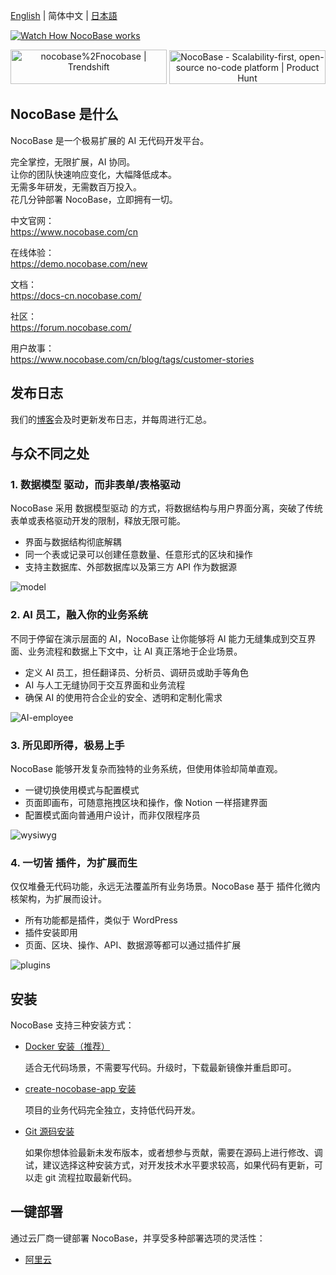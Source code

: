 [English](./README.md) | 简体中文 | [日本語](./README.ja-JP.md)
 
[![Watch How NocoBase works](https://static-docs.nocobase.com/youtube-cover.png)](https://youtu.be/uO8pcf-9AFM?si=U3_W2z-AvW4ceSs9)

<p align="center">
<a href="https://trendshift.io/repositories/4112" target="_blank"><img src="https://trendshift.io/api/badge/repositories/4112" alt="nocobase%2Fnocobase | Trendshift" style="width: 250px; height: 55px;" width="250" height="55"/></a>
<a href="https://www.producthunt.com/posts/nocobase?embed=true&utm_source=badge-top-post-topic-badge&utm_medium=badge&utm_souce=badge-nocobase" target="_blank"><img src="https://api.producthunt.com/widgets/embed-image/v1/top-post-topic-badge.svg?post_id=456520&theme=light&period=weekly&topic_id=267" alt="NocoBase - Scalability&#0045;first&#0044;&#0032;open&#0045;source&#0032;no&#0045;code&#0032;platform | Product Hunt" style="width: 250px; height: 54px;" width="250" height="54" /></a>
</p>

## NocoBase 是什么

NocoBase 是一个极易扩展的 AI 无代码开发平台。

完全掌控，无限扩展，AI 协同。  
让你的团队快速响应变化，大幅降低成本。  
无需多年研发，无需数百万投入。  
花几分钟部署 NocoBase，立即拥有一切。  



中文官网：  
https://www.nocobase.com/cn

在线体验：  
https://demo.nocobase.com/new

文档：  
https://docs-cn.nocobase.com/

社区：  
https://forum.nocobase.com/

用户故事：  
https://www.nocobase.com/cn/blog/tags/customer-stories

## 发布日志
我们的[博客](https://www.nocobase.com/cn/blog/timeline)会及时更新发布日志，并每周进行汇总。

## 与众不同之处

### 1. 数据模型 驱动，而非表单/表格驱动
NocoBase 采用 数据模型驱动 的方式，将数据结构与用户界面分离，突破了传统表单或表格驱动开发的限制，释放无限可能。

- 界面与数据结构彻底解耦
- 同一个表或记录可以创建任意数量、任意形式的区块和操作
- 支持主数据库、外部数据库以及第三方 API 作为数据源

![model](https://static-docs.nocobase.com/model.png)

### 2. AI 员工，融入你的业务系统
不同于停留在演示层面的 AI，NocoBase 让你能够将 AI 能力无缝集成到交互界面、业务流程和数据上下文中，让 AI 真正落地于企业场景。

- 定义 AI 员工，担任翻译员、分析员、调研员或助手等角色
- AI 与人工无缝协同于交互界面和业务流程
- 确保 AI 的使用符合企业的安全、透明和定制化需求

![AI-employee](https://static-docs.nocobase.com/ai-employee-home.png)

### 3. 所见即所得，极易上手
NocoBase 能够开发复杂而独特的业务系统，但使用体验却简单直观。

- 一键切换使用模式与配置模式
- 页面即画布，可随意拖拽区块和操作，像 Notion 一样搭建界面
- 配置模式面向普通用户设计，而非仅限程序员

![wysiwyg](https://static-docs.nocobase.com/wysiwyg.gif)

### 4. 一切皆 插件，为扩展而生
仅仅堆叠无代码功能，永远无法覆盖所有业务场景。NocoBase 基于 插件化微内核架构，为扩展而设计。

- 所有功能都是插件，类似于 WordPress
- 插件安装即用
- 页面、区块、操作、API、数据源等都可以通过插件扩展
  
![plugins](https://static-docs.nocobase.com/plugins.png)

## 安装

NocoBase 支持三种安装方式：

- <a target="_blank" href="https://docs-cn.nocobase.com/welcome/getting-started/installation/docker-compose">Docker 安装（推荐）</a>

   适合无代码场景，不需要写代码。升级时，下载最新镜像并重启即可。

- <a target="_blank" href="https://docs-cn.nocobase.com/welcome/getting-started/installation/create-nocobase-app">create-nocobase-app 安装</a>

   项目的业务代码完全独立，支持低代码开发。

- <a target="_blank" href="https://docs-cn.nocobase.com/welcome/getting-started/installation/git-clone">Git 源码安装</a>

   如果你想体验最新未发布版本，或者想参与贡献，需要在源码上进行修改、调试，建议选择这种安装方式，对开发技术水平要求较高，如果代码有更新，可以走 git 流程拉取最新代码。

## 一键部署

通过云厂商一键部署 NocoBase，并享受多种部署选项的灵活性：

- [阿里云](https://computenest.console.aliyun.com/service/instance/create/default?type=user&ServiceName=NocoBase%20%E7%A4%BE%E5%8C%BA%E7%89%88)
